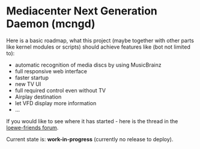 # Mediacenter Next Generation Daemon (mcngd)

Here is a basic roadmap, what this project (maybe together with other parts like kernel modules or scripts) should achieve features like (bot not limited to):

 * automatic recognition of media discs by using MusicBrainz
 * full responsive web interface
 * faster startup
 * new TV UI
 * full required control even without TV
 * Airplay destination
 * let VFD display more information 
 * ...


If you would like to see where it has started - here is the thread in the [loewe-friends forum](https://www.loewe-friends.de/viewtopic.php?f=44&t=7752).

Current state is: **work-in-progress** (currently no release to deploy).


